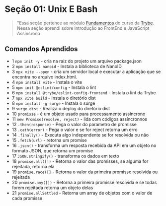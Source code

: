 # Seção 01: Unix E Bash

>"Essa seção pertence ao módulo [Fundamentos](https://github.com/Ruan-Portella/Trybe_Exercicios/tree/main/front-end) do curso da [Trybe](https://www.betrybe.com/). Nessa seção aprendi sobre Introdução ao FrontEnd e JavaScript Assíncrono

## Comandos Aprendidos

- 1 `npm init -y` - cria na raiz do projeto um arquivo package.json
- 2 `npm install nanoid` - Instala a biblioteca de NanoID
- 3 `npx vite --open` - cria um servidor local e executar a aplicação que se encontra no arquivo index.html.
- 4 `npm install vite` - Instala o vite
- 5 `npm init @eslint/config` - Instala o lint
- 6 `npm install @trybe/eslint-config-frontend` - Instala o lint da Trybe
- 7 `npx vite build` - Instala o diretório dist 
- 8 `npm install -g surge` - Instala o surge
- 9 `surge dist` - Realiza o deploy do diretório dist
- 10 `promisse` - é um objeto usado para processamento assíncrono
- 11 `new Promise(resolve, reject)` - lida com códigos assíncronnos
- 12 `.then(response)` -  Pega o valor do parametro de promisse
- 13 `.cath(error)` - Pega o valor e se for reject retorna um erro
- 14 `.finally()` - Executa algo independente se for resolvida ou não
- 15 `.fetch(url)` - retorna um promise
- 16 `.json()` - transforma um resposta recebida da API em um objeto no formato JSON, que retorna um promise
- 17 `JSON.stringify()` - transforma os dados em texto
- 18 `promise.all([])` - Retorna o valor das promisses, se alguma for rejeitada, retorna ela
- 19 `promise.race([]` - Retorna o valor da primeira promisse resolvida ou rejeitada
- 20 `promise.any([])` - Retorna a primeira promisse resolvida e se todas forem rejeitada retorna um objeto delas
- 21 `promise.allSettled` - Retorna um array de objetos com o valor de cada promisse